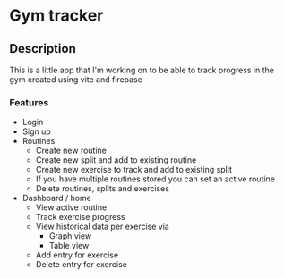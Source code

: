 # Gym tracker
## Description
This is a little app that I'm working on to be able to track progress in the gym created using vite and firebase

### Features
* Login
* Sign up
* Routines
  * Create new routine
  * Create new split and add to existing routine
  * Create new exercise to track and add to existing split
  * If you have multiple routines stored you can set an active routine
  * Delete routines, splits and exercises
* Dashboard / home
  * View active routine
  * Track exercise progress
  * View historical data per exercise via
    * Graph view
    * Table view
  * Add entry for exercise
  * Delete entry for exercise




